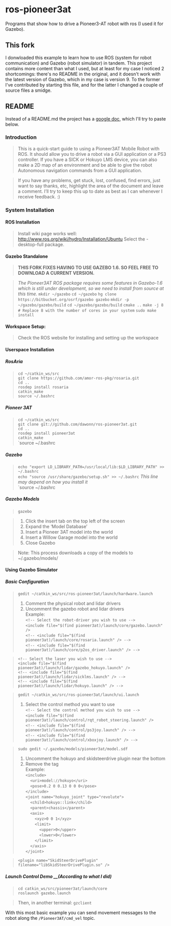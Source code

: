 # ros-pioneer3at
Programs that show how to drive a Pioneer3-AT robot with ros (I used it for Gazebo).

## This fork
I donwloaded this example to learn how to use ROS (system for robot communication) and Gazebo (robot simulator) in tandem. This project contains more content than what I used, but at least for my case I noticed 2 shortcomings: there's no README in the original, and it doesn't work with the latest version of Gazebo, which in my case is version 9. To the former I've contributed by starting this file, and for the latter I changed a couple of source files a smidge. 

## README
Instead of a README.md the project has a [google doc](https://docs.google.com/document/d/1-HmQuTe955WDy5t9Q70rw00o4WJjFePuAhqxbgarA1Q/edit), which I'll try to paste below.

### Introduction
> This is a quick-start guide to using a Pioneer3AT Mobile Robot with ROS. It should allow you to drive a robot via a GUI application or a PS3 controller. If you have a SICK or Hokuyo LMS device, you can also make a 2D map of an environment and be able to give the robot Autonomous navigation commands from a GUI application. 

> If you have any problems, get stuck, lost, confused, find errors, just want to say thanks, etc, highlight the area of the document and leave a comment. I’ll try to keep this up to date as best as I can whenever I receive feedback. :)

### System Installation
#### ROS Installation
> Install wiki page works well: http://www.ros.org/wiki/hydro/Installation/Ubuntu
> Select the -desktop-full package.

#### Gazebo Standalone
> __THIS FORK FIXES HAVING TO USE GAZEBO 1.6. SO FEEL FREE TO DOWNLOAD A CURRENT VERSION.__ 

> _The Pioneer3AT ROS package requires some features in Gazebo-1.6 which is still under development, so we need to install from source at this time._
 `mkdir ~/gazebo`
 `cd ~/gazebo`
  `hg clone https://bitbucket.org/osrf/gazebo gazebo`
  `mkdir -p ~/gazebo/gazebo/build`
  `cd ~/gazebo/gazebo/build`
  `cmake ..`
  `make -j 8         # Replace 8 with the number of cores in your system`
  `sudo make install`

#### Workspace Setup:
> Check the ROS website for installing and setting up the workspace

#### Userspace Installation 
##### RosAria
  > `cd ~/catkin_ws/src`<br>
  > `git clone https://github.com/amor-ros-pkg/rosaria.git`<br>
  > `cd ..`<br>
  > `rosdep install rosaria`<br>
  > `catkin_make`<br>
  > `source ~/.bashrc`<br>
##### Pioneer 3AT
  > `cd ~/catkin_ws/src`<br>
  > `git clone git://github.com/dawonn/ros-pioneer3at.git`<br>
  > `cd ..`<br>
  > `rosdep install pioneer3at`<br>
  > `catkin_make`<br>
  > `source ~/.bashrc

##### Gazebo
  > `echo "export LD_LIBRARY_PATH=/usr/local/lib:$LD_LIBRARY_PATH" >> ~/.bashrc`<br>
  > `echo "source /usr/share/gazebo/setup.sh" >> ~/.bashrc` _This line may depend on how you install it_<br>
  > `source ~/.bashrc

##### Gazebo Models
  > `gazebo`

  > 1) Click the insert tab on the top left of the screen<br>
  > 2) Expand the ‘Model Database’<br>
  > 3) Insert a Pioneer 3AT model into the world<br>
  > 4) Insert a Willow Garage model into the world<br>
  > 5) Close Gazebo

  > Note: This process downloads a copy of the models to ~/.gazebo/models/

#### Using Gazebo Simulator
##### Basic Configuration
  > `gedit ~/catkin_ws/src/ros-pioneer3at/launch/hardware.launch`<br>
  > 1) Comment the physical robot and lidar drivers<br>
  > 2) Uncomment the gazebo robot and lidar drivers<br>
  > Example:<br>
  > `<!-- Select the robot-driver you wish to use -->`<br>
  > `<include file="$(find pioneer3at)/launch/core/gazebo.launch" />`<br>
  > `<!-- <include file="$(find pioneer3at)/launch/core/rosaria.launch" /> -->`<br>
  > `<!-- <include file="$(find pioneer3at)/launch/core/p2os_driver.launch" /> -->`<br>

  > `<!-- Select the laser you wish to use -->`<br>
  > `<include file="$(find pioneer3at)/launch/lidar/gazebo_hokuyo.launch" />`<br>
  > `<!-- <include file="$(find pioneer3at)/launch/lidar/sicklms.launch" /> -->`<br>
  > `<!-- <include file="$(find pioneer3at)/launch/lidar/hokuyo.launch" /> -->`<br>

  > `gedit ~/catkin_ws/src/ros-pioneer3at/launch/ui.launch`<br>	
  > 1) Select the control method you want to use<br>
  > `<!-- Select the control method you wish to use -->`<br>
  > `<include file="$(find pioneer3at)/launch/control/rqt_robot_steering.launch" />`<br>
  > `<!-- <include file="$(find pioneer3at)/launch/control/ps3joy.launch" /> -->`<br>
  > `<!-- <include file="$(find pioneer3at)/launch/control/xboxjoy.launch" /> -->`<br>

  > `sudo gedit ~/.gazebo/models/pioneer3at/model.sdf`<br>
  > 1) Uncomment the hokuyo and skidsteerdrive plugin near the bottom<br>
  > 2) Remove the <MaxForce> tag<br>
  > Example:<br>
  > `<include>`<br>
  > `  <uri>model://hokuyo</uri>`<br>
  > `  <pose>0.2 0 0.13 0 0 0</pose>`<br>
  > `</include>`<br>
  > `<joint name="hokuyo_joint" type="revolute">`<br>
  > `  <child>hokuyo::link</child>`<br>
  > `  <parent>chassis</parent>`<br>
  > `  <axis>`<br>
  > `    <xyz>0 0 1</xyz>`<br>
  > `    <limit>`<br>
  > `      <upper>0</upper>`<br>
  > `      <lower>0</lower>`<br>
  > `    </limit>`<br>
  > `  </axis>`<br>
  > `</joint>`

  > `<plugin name="SkidSteerDrivePlugin" filename="libSkidSteerDrivePlugin.so" />`<br>

##### Launch Control Demo __(According to what I did)
  > `cd catkin_ws/src/pioneer3at/launch/core`<br>
  > `roslaunch gazebo.launch`<br>
  
  > Then, in another terminal:
  > `gzclient`

  With this most basic example you can send movement messages to the robot along the `/Pioneer3AT/cmd_vel` topic.
